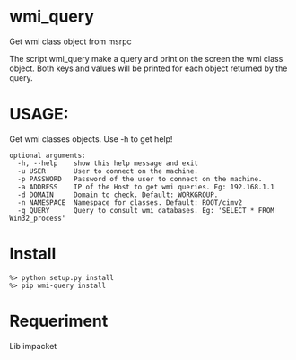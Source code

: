 # wmi_query
Get wmi class object from msrpc

The script wmi_query make a query and print on the screen the wmi class object.
Both keys and values will be printed for each object returned by the query.

# USAGE:
Get wmi classes objects. Use -h to get help!

```
optional arguments:
  -h, --help    show this help message and exit
  -u USER       User to connect on the machine.
  -p PASSWORD   Password of the user to connect on the machine.
  -a ADDRESS    IP of the Host to get wmi queries. Eg: 192.168.1.1
  -d DOMAIN     Domain to check. Default: WORKGROUP.
  -n NAMESPACE  Namespace for classes. Default: ROOT/cimv2
  -q QUERY      Query to consult wmi databases. Eg: 'SELECT * FROM Win32_process'
```

# Install
```
%> python setup.py install
%> pip wmi-query install
```

# Requeriment
Lib impacket

